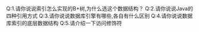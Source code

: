 Q:1.请你说说索引怎么实现的B+树,为什么选这个数据结构？
Q:2.请你说说Java的四种引用方式
Q:3.请你说说数据库引擎有哪些,各自有什么区别
Q:4.请你说说数据库索引的底层数据结构
Q:5.请介绍一下访问修饰符